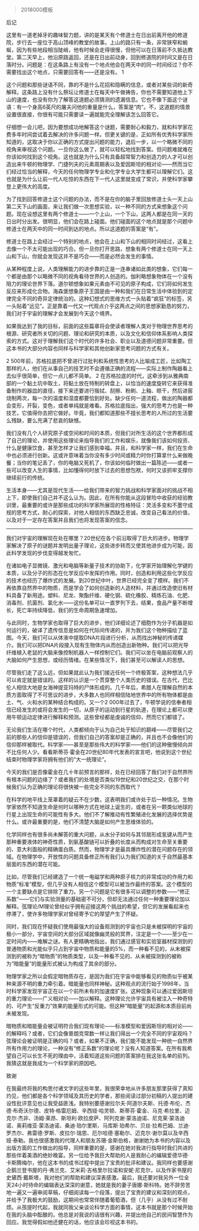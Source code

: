 # 
> 2018000模板



后记


这里有一道老掉牙的趣味智力题，讲的是某天有个修道士在日出前离开他的修道院，步行去一座位于高山顶峰的教堂的故事。上山的路只有一条，非常狭窄和蜿蜒，因为有些地段相当陡峭，他有时候会走得很慢，但他可以在日落前不久抵达教堂。第二天早上，他沿原路返回，还是在日出前动身，回到修道院的时间又是在日落时分。问题是：在这条路上有没有一个地点他会在两天中的同一时间经过？你不需要找出这个地点，只需要回答有——还是没有。 1

这个问题和那些谜语不同，靠的不是什么花招和隐瞒的信息，或者对某些词的新奇解释。这条路上没有什么祭坛让修道士在每天中午做祷告，你也不需要知道他上下山的速度，也没有你为了解答这道题必须猜测的遗漏信息。它也不像下面这个谜语：有一个身高6英尺的屠夫问他的重量是什么，答案是“肉”。不，这道题的情景设置很直接，你很有可能只需要读一遍就能完全理解该怎么回答它。

仔细想一会儿吧，因为要想成功地解答这个谜题，需要耐心和毅力，就和科学家花费多年时间尝试着去解决的许多问题一样。但更关键的是，正如所有优秀科学家所知道的，这取决于你以正确的方式提出问题的能力，退后一步，以一个略微不同的视角来审视这个问题。一旦你这么做了，就可以轻松地找到答案。但问题难就难在你该如何找到这个视角。这也就是为什么只有具备超常智力和创造力的人才可以创造出来牛顿的物理学、门捷列夫的元素周期表以及爱因斯坦的相对论——然而当它们经过恰当的解释，今天的任何物理学专业和化学专业大学生都可以理解它们。这也就是为什么让前一代人吃惊的东西在下一代人这里就变成了常识，并使科学家攀登上更伟大的高度。

为了找到回答修道士这个问题的办法，而不是在你的脑子里回放修道士头一天上山第二天下山的画面，来让我们做一次思想实验，以一种不同的方式来想象这个问题。现在设想这里有两个修道士——一个上山，一个下山，这两人都是在同一天的日出时分出发。很明显，他们会在路上碰面。他们碰面的这个地点就是那个问题中修道士在两天中的同一时间到达的地点。所以这道题的答案是“有”。

修道士在路上会经过一个特别的地点，他会在上山和下山的相同时间经过，这看上去像一个不太可能出现的巧合。但一旦你打开思路，想象有两个修道士在同一天上山和下山，你就会发现这并不是巧合——而是必然会发生的事情。

从某种程度上说，人类理解能力的进步靠的正是一连串诸如此类的想象，它们每一个都是由那个以略微不同的视角看待世界的人创造的。伽利略想象物体在一个没有阻力的理论世界下落。道尔顿想象如果元素由不可见的原子构成，它们将如何发生反应来形成化合物。海森堡想象原子王国是由一种和我们在日常生活中体验到的定律完全不同的奇异定律统治的。这种幻想式的思维方式一头贴着“疯狂”的标签，另一头贴着“远见”。正是靠着一代又一代观点介乎这两点之间的思想家勤恳的努力，我们对于宇宙的理解才会发展到今天这个境界。

如果我达到了我的目标，前面的这些篇章将会使读者理解人类对于物理世界思考的根源、研究者所关切的问题、理论和研究的本质，以及文化和信仰体系影响人类探索的方式。这对于理解我们这个时代的许多社会、职业以及道德问题非常重要。但这本书的大部分内容也同样与科学家和其他创新家思考问题的方式有关。

2 500年前，苏格拉底把不曾进行过批判和系统性思考的人比喻成工匠，比如陶工那样的人，他们在从事自己的技艺时不会遵循正确的流程——实际上制作陶器看上去似乎很简单，但它一点儿都不简单。 2 在苏格拉底的时代，这牵涉到从雅典南部的一个黏土坑中取土，将黏土放在特制的转盘上，以恰当的速度旋转它来获得准备制作的器皿的直径，接下来还要进行揩拭、刮擦、粉刷、上釉、晾干，然后进窑烧制两次，每一次的温度和湿度都要恰到好处。缺少任何一道流程，做出的陶器都会变形，开裂，变色，或者单纯就是难看。苏格拉底指出，强大的思考力也是一种技艺，它值得你去把它做好。毕竟，我们都知道那些不擅长思考的人所过的生活要么残缺，要么充满了悲哀的缺憾。

我们没有几个人研究原子或空间和时间的本质，但我们对所生活的这个世界都形成了自己的理论，并使用这些理论来指导我们的工作和娱乐，就像我们该如何投资、什么是健康饮食，甚至怎样才让我们感到幸福。并且，和科学家一样，我们在生命中也必须进行创新。这或许意味着当你没有多少时间或精力时你打算拿什么来做晚餐；当你的笔记丢了，你的电脑又死机了，你该如何临时做出一篇陈述——或者一些可以改变人生的事情，比如懂得何时放下过去的思想包袱，何时又该抓牢支撑你继续前行的传统。

生活本身——尤其是现代生活——给我们带来的智力挑战和科学家面对的挑战不相上下，即使我们自己并不这么认为。因此，在所有你能从这段冒险中收获的经验教训里，最重要的或许是那些成功的科学家所展现的性格特征：灵活多变和不墨守成规的思考方式，耐心的探索，对他人相信的东西缺乏忠诚，改变自己看法的价值，以及对于一定存在答案并且我们也将发现答案的信念。

* * *

我们对宇宙的理解现在处在哪里？20世纪在各个前沿取得了巨大的进步。物理学家解决了原子的谜题并发明出量子理论，这些进步转而又使其他进步成为可能，因此科学发现的步伐变得越发匆忙。

在诸如电子显微镜、激光和电脑等新量子技术的协助下，化学家开始理解化学键的本质，以及分子的形态在化学反应中发挥的作用。同时，创造和利用这些化学反应的技术也经历了爆炸式的发展。到20世纪中叶，世界已经完全变了模样。我们不再依靠自然界中的物质，而是学会了如何创造新的人造材料，并通过改造使旧有材料具备了新用途。塑料、尼龙、聚酯纤维、硬化钢、硫化橡胶、精炼石油、化肥、消毒剂、抗菌剂、氯化水——这份名单可以一直罗列下去，结果，食品产量不断增长，死亡率持续降低，我们的生命周期急速增加。

与此同时，生物学家也取得了巨大的进步，他们详细论述了细胞作为分子机器是如何运行的，破译了遗传信息是如何在代际间传递的，并为我们这个物种描绘了蓝图。今天，我们可以从体液中提取DNA片段进行分析，从而找出神秘的传递媒介。我们可以把DNA片段接入现有生物体内从而创造出新物种。我们可以把光导纤维植入老鼠的大脑来像控制机器人一样控制它们。我们可以坐在电脑前观察人的大脑如何产生思想，或经历情绪。在某些情况下，我们甚至可以解读人的思想。

尽管我们走了这么远，但如果就此认为我们接近任何一个终极答案，这种想法几乎可以肯定就是错误的。这样的认识是一个贯穿整个人类历史的错误。在古代，巴比伦人相信大地是女海神提亚玛特的尸体形成的。几千年后，希腊人在理解自然的本质方面取得了不可思议的进步，大多数人也同样相信陆地世界中的所有物体都是由土、气、火和水的某种结合构成的。又一个2 000年过去了，牛顿学说的信奉者相信已经发生的或将会发生的一切，从原子的运动到行星的轨道，在理论上都可以使用牛顿运动定律进行解释和预测。这些曾经都是虔诚的信仰，然而它们都错了。

无论我们生活在哪个时代，人类都倾向于认为自己处于知识的巅峰——尽管我们之前的那些人的信仰是错误的，但我们自己的答案却是正确的，并且也不会像他们的信仰那样被取代。科学家——甚至是那些伟大的科学家——他们的这种傲慢倾向并不比任何人少。看看斯蒂芬·霍金在20世纪80年代发表的宣言吧，他说到这个世纪结束时物理学家将拥有他们的“大一统理论”。

今天的我们是否像霍金在几十年前预言的那样，处在已经回答了我们对于自然界所有根本问题的边缘了？或者我们的处境是否类似19世纪和20世纪之交，在那个时候我们认为正确的理论将很快被一些完全不同的东西取代？

在科学的地平线上笼罩着的疑云不在少数，这表明我们或许处于后一种情况。生物学家依然不知道生命是何时以哪种方式在地球上诞生的，或者在另一颗类似地球的行星上出现生命的可能性有多大。他们不了解推动有性繁殖进化发展的选择优势是什么。或许最重要的是，他们不清楚大脑是如何产生思维体验的。

化学同样也有很多尚未解答的重大问题，从水分子如何与其邻居形成氢键从而产生那种重要液体的神奇性质，到氨基酸链可以折叠的长度从而构成对生命至关重要的、意大利面般的精确蛋白质。然而，物理学才是最具爆炸性的潜在问题存在的领域。在物理学中，开放性的问题具备修正所有我们认为我们知道的关于自然最基本层面的东西的潜在可能。

比如，尽管我们已经建造了一个统一电磁学和两种原子核力的非常成功的作用力和物质“标准”模型，但几乎没有人相信这个模型可以被当作最终的答案。这个模型的一个主要缺点是它排除了重力。另一个问题是它有很多可以调整的参数——“修正系数”——它们与实验测量的基础密不可分，但却无法通过任何一种重要理论加以解释。弦理论/M理论曾经似乎拥有迎接这两个挑战的希望，但它的发展看起来也停滞了，使许多物理学家对曾经寄予它的厚望产生了怀疑。

同时，我们现在怀疑我们使用最强大的设备观测到的宇宙也只是未被探明的宇宙的极小一部分，宇宙空间的大部分区域就像幽灵般的冥界，注定是一个——至少在一定时间内——难解之谜。有人更精确地指出，我们通过感官和实验室器材探测到的普通物质和光能似乎只占到宇宙中物质和能量的5%，而一种看不见的，从未被探测到的被称为“暗物质”的物质类型，以及一种看不见的、从未被探测到的被称为“暗能量”的能量形式被认为构成了其余的部分。

物理学家之所以会假定暗物质存在，是因为我们在宇宙中能够看见的物质似乎被某种来源不明的重力牵引着。暗能量也同样神秘。这种观点的流行始于1998年，当时科学家发现宇宙正在以一个前所未有的加速度扩张。这种现象可以通过爱因斯坦的重力理论——广义相对论——加以解释。这种理论允许宇宙具有被注入一种奇特的、可产生“反重力”效果的能量形式的可能。但这种“暗能量”的起源和本质目前尚未被发现。

暗物质和暗能量会被证明符合我们现有理论——标准模型和爱因斯坦的相对论——的解释吗？或者，它们会像普朗克常数一样让我们得出一个完全不同的宇宙观吗？弦理论会被证明是正确的吗？或者，如果不正确，我们能不能发现一种统一自然界所有作用力的理论，一种没有“修正系数”的理论呢？没有人知道答案。在所有我希望自己可以长生不死的理由中，活着知道这些问题的答案排在我这张名单的前列。我猜这就是我成为一个科学家的原因吧。





致谢


在我最终将我的构思付诸文字的这些年里，我很荣幸地从许多朋友那里获得了真知灼见，他们都是各个科学领域及其历史的学者，那些阅读过部分初稿的人提出的建设性批评意见也让我受益匪浅。我特别要感谢拉尔夫·阿道尔夫斯、托德·布伦、杰德·布奇沃尔德、皮特·格雷厄姆、辛西娅·哈灵顿、斯蒂芬·霍金、马克·希拉里、迈克尔·杰非、汤姆·莱昂、斯坦利·欧拉皮萨、阿列克谢·蒙洛迪诺、尼克莱·蒙洛迪诺、奥莉维亚·蒙洛迪诺、桑迪·珀尔里斯、马库斯·珀希尔、贝丝·拉希巴姆、兰迪·罗杰尔、弗雷德·罗斯、皮拉尔·瑞恩、厄尔哈德·塞勒尔、迈克尔·谢尔莫以及辛西娅·泰勒。我也很感激我的代理人和朋友苏珊·金斯伯格，谢谢她为本书的内容以及出版方面的工作做出的指导，同样重要的是，感谢在她对我进行指导时我们共进的那些伴着美酒的绝妙晚宴。另一位给予我巨大帮助的人是我耐心的编辑爱德华德·卡斯腾梅尔，他在这本书的成书过程中提出了宝贵的批评和建议。我同样也要感谢企鹅兰登书屋的丹·弗兰克、艾米莉·吉格里尔拉诺和安妮·尼克尔，以及作家书屋的史黛西·戴斯塔，我对他们的帮助和建议深表感激。最后，我还要对我另外一位全天24小时待命的编辑表达深深的谢意，她就是我的妻子唐娜·斯科特。她不辞劳苦地一遍又一遍审阅草稿，仔细阅读每一个段落，提出了宝贵的建议和深刻的观点，并给予了我极大的鼓励，这期间也常常伴随着葡萄酒，但（几乎）从没有过不耐烦。从孩提时代起，我就同我父亲谈论科学方面的事情，这本书就是那个时候开始在我的头脑中酝酿的。他总是对我说的话很有兴趣，并提出他自己的民间智慧作为回应。我觉得假如他还健在的话，他应该会珍视这本书的。


